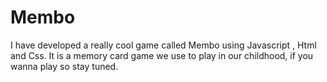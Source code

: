# Membo
I have developed a really cool game called Membo using Javascript , Html and Css.
It is a memory card game we use to play in our childhood, if you wanna play so stay tuned.
